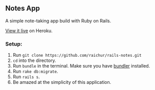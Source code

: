 ## Notes App

A simple note-taking app build with Ruby on Rails. 

[View it live](http://simplerailsnotes.herokuapp.com) on Heroku.

### Setup:

1. Run `git clone https://github.com/raichur/rails-notes.git`
2. `cd` into the directory.
3. Run `bundle` in the terminal. Make sure you have [bundler](http://bundler.io/) installed.
4. Run `rake db:migrate`.
5. Run `rails s`.
6. Be amazed at the simplicity of this application.

